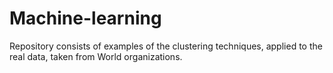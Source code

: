 # Machine-learning
Repository consists of examples of the clustering techniques, applied to the real data, taken from World organizations.

